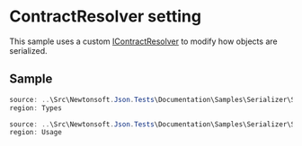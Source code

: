 ﻿# ContractResolver setting

This sample uses a custom [IContractResolver](/API/newtonsoft/json/serialization/icontractresolver/) to modify how objects are serialized.

## Sample

```csharp Types
source: ..\Src\Newtonsoft.Json.Tests\Documentation\Samples\Serializer\SerializeContractResolver.cs
region: Types
```

```csharp Usage
source: ..\Src\Newtonsoft.Json.Tests\Documentation\Samples\Serializer\SerializeContractResolver.cs
region: Usage
```
